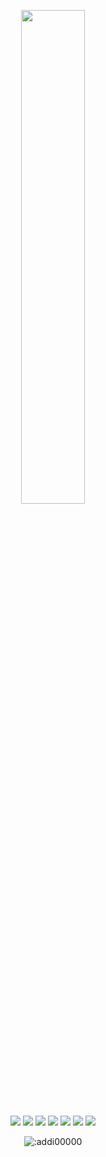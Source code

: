 <p align=center>
  <a href="https://discord.com/users/1098304428022435840"><img src="https://lanyard-profile-readme.vercel.app/api/1098304428022435840" width=45%></a>
</p>


<p align="center">
  <a href="https://github.com/7Ely"><img src="https://img.shields.io/badge/python-3670A0?style=for-the-badge&logo=python&logoColor=ffdd54"></a>
  <a href="https://github.com/7Ely"><img src="https://img.shields.io/badge/Go-00ADD8?style=for-the-badge&logo=go&logoColor=white"></a>
  <a href="https://github.com/7Ely"><img src="https://img.shields.io/badge/SvelteKit-FF3E00?style=for-the-badge&logo=Svelte&logoColor=white"></a>
  <a href="https://github.com/7Ely"><img src="https://img.shields.io/badge/Sass-CC6699?style=for-the-badge&logo=sass&logoColor=white"></a>
  <a href="https://github.com/7Ely"><img src="https://img.shields.io/badge/Tailwind_CSS-38B2AC?style=for-the-badge&logo=tailwind-css&logoColor=white"></a>
  <a href="https://github.com/7Ely"><img src="https://img.shields.io/badge/javascript-%23323330.svg?style=for-the-badge&logo=javascript&logoColor=%23F7DF1E"></a>
  <a href="https://github.com/7Ely"><img src="https://img.shields.io/badge/typescript-%23007ACC.svg?style=for-the-badge&logo=typescript&logoColor=white"></a>
</p>

<p align="center"><img src="https://count.getloli.com/get/@:addi00000" alt=":addi00000" /></p>
